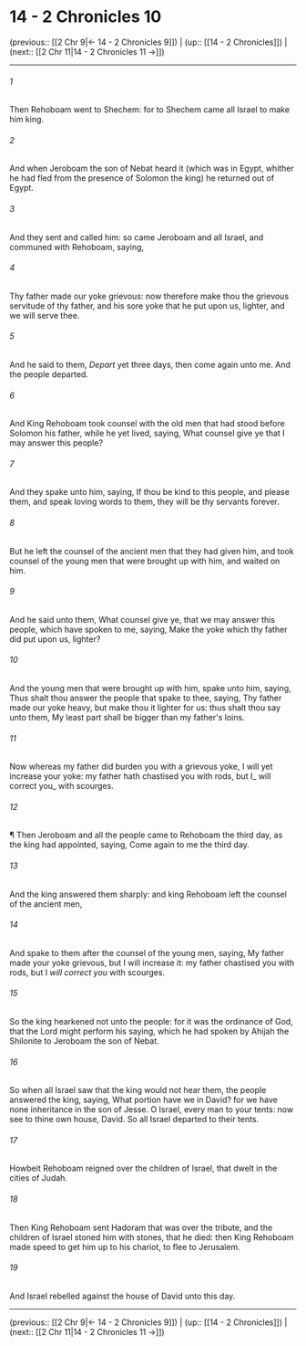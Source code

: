 # 14 - 2 Chronicles 10

(previous:: [[2 Chr 9|← 14 - 2 Chronicles 9]]) | (up:: [[14 - 2 Chronicles]]) | (next:: [[2 Chr 11|14 - 2 Chronicles 11 →]])

***


###### 1 
Then Rehoboam went to Shechem: for to Shechem came all Israel to make him king. 

###### 2 
And when Jeroboam the son of Nebat heard it (which was in Egypt, whither he had fled from the presence of Solomon the king) he returned out of Egypt. 

###### 3 
And they sent and called him: so came Jeroboam and all Israel, and communed with Rehoboam, saying, 

###### 4 
Thy father made our yoke grievous: now therefore make thou the grievous servitude of thy father, and his sore yoke that he put upon us, lighter, and we will serve thee. 

###### 5 
And he said to them, _Depart_ yet three days, then come again unto me. And the people departed. 

###### 6 
And King Rehoboam took counsel with the old men that had stood before Solomon his father, while he yet lived, saying, What counsel give ye that I may answer this people? 

###### 7 
And they spake unto him, saying, If thou be kind to this people, and please them, and speak loving words to them, they will be thy servants forever. 

###### 8 
But he left the counsel of the ancient men that they had given him, and took counsel of the young men that were brought up with him, and waited on him. 

###### 9 
And he said unto them, What counsel give ye, that we may answer this people, which have spoken to me, saying, Make the yoke which thy father did put upon us, lighter? 

###### 10 
And the young men that were brought up with him, spake unto him, saying, Thus shalt thou answer the people that spake to thee, saying, Thy father made our yoke heavy, but make thou it lighter for us: thus shalt thou say unto them, My least part shall be bigger than my father's loins. 

###### 11 
Now whereas my father did burden you with a grievous yoke, I will yet increase your yoke: my father hath chastised you with rods, but I_ will correct you_ with scourges. 

###### 12 
¶ Then Jeroboam and all the people came to Rehoboam the third day, as the king had appointed, saying, Come again to me the third day. 

###### 13 
And the king answered them sharply: and king Rehoboam left the counsel of the ancient men, 

###### 14 
And spake to them after the counsel of the young men, saying, My father made your yoke grievous, but I will increase it: my father chastised you with rods, but I _will correct you_ with scourges. 

###### 15 
So the king hearkened not unto the people: for it was the ordinance of God, that the Lord might perform his saying, which he had spoken by Ahijah the Shilonite to Jeroboam the son of Nebat. 

###### 16 
So when all Israel saw that the king would not hear them, the people answered the king, saying, What portion have we in David? for we have none inheritance in the son of Jesse. O Israel, every man to your tents: now see to thine own house, David. So all Israel departed to their tents. 

###### 17 
Howbeit Rehoboam reigned over the children of Israel, that dwelt in the cities of Judah. 

###### 18 
Then King Rehoboam sent Hadoram that was over the tribute, and the children of Israel stoned him with stones, that he died: then King Rehoboam made speed to get him up to his chariot, to flee to Jerusalem. 

###### 19 
And Israel rebelled against the house of David unto this day.

***

(previous:: [[2 Chr 9|← 14 - 2 Chronicles 9]]) | (up:: [[14 - 2 Chronicles]]) | (next:: [[2 Chr 11|14 - 2 Chronicles 11 →]])
